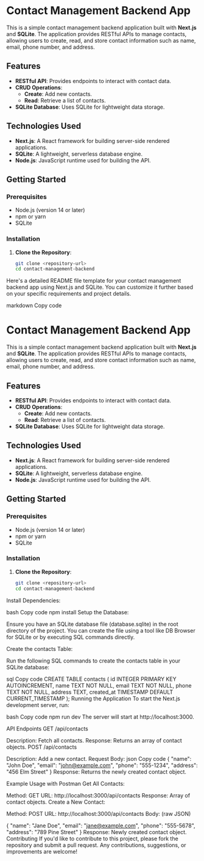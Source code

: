 # Contact Management Backend App

This is a simple contact management backend application built with **Next.js** and **SQLite**. The application provides RESTful APIs to manage contacts, allowing users to create, read, and store contact information such as name, email, phone number, and address.

## Features

- **RESTful API**: Provides endpoints to interact with contact data.
- **CRUD Operations**:
  - **Create**: Add new contacts.
  - **Read**: Retrieve a list of contacts.
- **SQLite Database**: Uses SQLite for lightweight data storage.

## Technologies Used

- **Next.js**: A React framework for building server-side rendered applications.
- **SQLite**: A lightweight, serverless database engine.
- **Node.js**: JavaScript runtime used for building the API.

## Getting Started

### Prerequisites

- Node.js (version 14 or later)
- npm or yarn
- SQLite

### Installation

1. **Clone the Repository**:

   ```bash
   git clone <repository-url>
   cd contact-management-backend

Here's a detailed README file template for your contact management backend app using Next.js and SQLite. You can customize it further based on your specific requirements and project details.

markdown
Copy code
# Contact Management Backend App

This is a simple contact management backend application built with **Next.js** and **SQLite**. The application provides RESTful APIs to manage contacts, allowing users to create, read, and store contact information such as name, email, phone number, and address.

## Features

- **RESTful API**: Provides endpoints to interact with contact data.
- **CRUD Operations**:
  - **Create**: Add new contacts.
  - **Read**: Retrieve a list of contacts.
- **SQLite Database**: Uses SQLite for lightweight data storage.

## Technologies Used

- **Next.js**: A React framework for building server-side rendered applications.
- **SQLite**: A lightweight, serverless database engine.
- **Node.js**: JavaScript runtime used for building the API.

## Getting Started

### Prerequisites

- Node.js (version 14 or later)
- npm or yarn
- SQLite

### Installation

1. **Clone the Repository**:

   ```bash
   git clone <repository-url>
   cd contact-management-backend
Install Dependencies:

bash
Copy code
npm install
Setup the Database:

Ensure you have an SQLite database file (database.sqlite) in the root directory of the project. You can create the file using a tool like DB Browser for SQLite or by executing SQL commands directly.

Create the contacts Table:

Run the following SQL commands to create the contacts table in your SQLite database:

sql
Copy code
CREATE TABLE contacts (
    id INTEGER PRIMARY KEY AUTOINCREMENT,
    name TEXT NOT NULL,
    email TEXT NOT NULL,
    phone TEXT NOT NULL,
    address TEXT,
    created_at TIMESTAMP DEFAULT CURRENT_TIMESTAMP
);
Running the Application
To start the Next.js development server, run:

bash
Copy code
npm run dev
The server will start at http://localhost:3000.

API Endpoints
GET /api/contacts

Description: Fetch all contacts.
Response: Returns an array of contact objects.
POST /api/contacts

Description: Add a new contact.
Request Body:
json
Copy code
{
  "name": "John Doe",
  "email": "john@example.com",
  "phone": "555-1234",
  "address": "456 Elm Street"
}
Response: Returns the newly created contact object.

Example Usage with Postman
Get All Contacts:

Method: GET
URL: http://localhost:3000/api/contacts
Response: Array of contact objects.
Create a New Contact:

Method: POST
URL: http://localhost:3000/api/contacts
Body: (raw JSON)

{
  "name": "Jane Doe",
  "email": "jane@example.com",
  "phone": "555-5678",
  "address": "789 Pine Street"
}
Response: Newly created contact object.
Contributing
If you'd like to contribute to this project, please fork the repository and submit a pull request. Any contributions, suggestions, or improvements are welcome!
